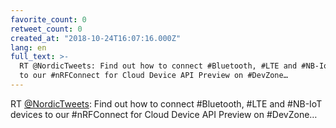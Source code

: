 ```yaml
---
favorite_count: 0
retweet_count: 0
created_at: "2018-10-24T16:07:16.000Z"
lang: en
full_text: >-
  RT @NordicTweets: Find out how to connect #Bluetooth, #LTE and #NB-IoT devices
  to our #nRFConnect for Cloud Device API Preview on #DevZone…
---
```


RT [@NordicTweets](https://twitter.com/NordicTweets): Find out how to connect
#Bluetooth, #LTE and #NB-IoT devices to our #nRFConnect for Cloud Device API
Preview on #DevZone…
